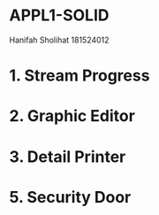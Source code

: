 # APPL1-SOLID
Hanifah Sholihat 181524012

# 1. Stream Progress
# 2. Graphic Editor
# 3. Detail Printer
# 5. Security Door 
